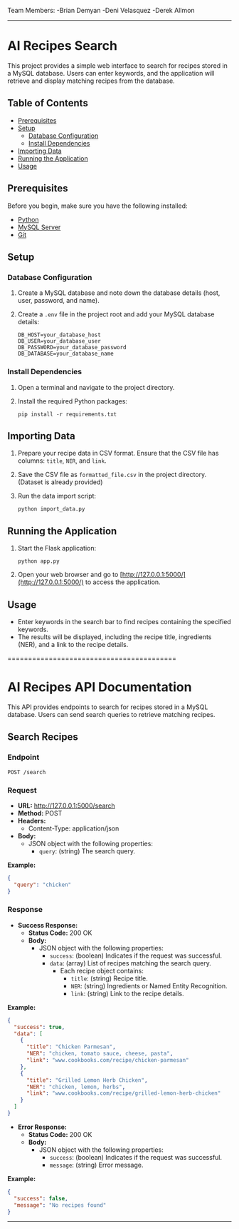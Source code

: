 
Team Members:
-Brian Demyan
-Deni Velasquez
-Derek Allmon

---

# AI Recipes Search

This project provides a simple web interface to search for recipes stored in a MySQL database. Users can enter keywords, and the application will retrieve and display matching recipes from the database.

## Table of Contents

- [Prerequisites](#prerequisites)
- [Setup](#setup)
  - [Database Configuration](#database-configuration)
  - [Install Dependencies](#install-dependencies)
- [Importing Data](#importing-data)
- [Running the Application](#running-the-application)
- [Usage](#usage)

## Prerequisites

Before you begin, make sure you have the following installed:

- [Python](https://www.python.org/)
- [MySQL Server](https://dev.mysql.com/downloads/)
- [Git](https://git-scm.com/)

## Setup

### Database Configuration

1. Create a MySQL database and note down the database details (host, user, password, and name).

2. Create a `.env` file in the project root and add your MySQL database details:

   ```env
   DB_HOST=your_database_host
   DB_USER=your_database_user
   DB_PASSWORD=your_database_password
   DB_DATABASE=your_database_name
   ```

### Install Dependencies

1. Open a terminal and navigate to the project directory.

2. Install the required Python packages:

   ```
   pip install -r requirements.txt
   ```

## Importing Data

1. Prepare your recipe data in CSV format. Ensure that the CSV file has columns: `title`, `NER`, and `link`.

2. Save the CSV file as `formatted_file.csv` in the project directory. (Dataset is already provided)

3. Run the data import script:

   ```
   python import_data.py
   ```

## Running the Application

1. Start the Flask application:

   ```
   python app.py
   ```

2. Open your web browser and go to [http://127.0.0.1:5000/](http://127.0.0.1:5000/) to access the application.

## Usage

- Enter keywords in the search bar to find recipes containing the specified keywords.
- The results will be displayed, including the recipe title, ingredients (NER), and a link to the recipe details.

=========================================

# AI Recipes API Documentation

This API provides endpoints to search for recipes stored in a MySQL database. Users can send search queries to retrieve matching recipes.

## Search Recipes

### Endpoint

`POST /search`

### Request

- **URL:** http://127.0.0.1:5000/search
- **Method:** POST
- **Headers:**
  - Content-Type: application/json
- **Body:**
  - JSON object with the following properties:
    - `query`: (string) The search query.

**Example:**

```json
{
  "query": "chicken"
}
```

### Response

- **Success Response:**
  - **Status Code:** 200 OK
  - **Body:**
    - JSON object with the following properties:
      - `success`: (boolean) Indicates if the request was successful.
      - `data`: (array) List of recipes matching the search query.
        - Each recipe object contains:
          - `title`: (string) Recipe title.
          - `NER`: (string) Ingredients or Named Entity Recognition.
          - `link`: (string) Link to the recipe details.

**Example:**

```json
{
  "success": true,
  "data": [
    {
      "title": "Chicken Parmesan",
      "NER": "chicken, tomato sauce, cheese, pasta",
      "link": "www.cookbooks.com/recipe/chicken-parmesan"
    },
    {
      "title": "Grilled Lemon Herb Chicken",
      "NER": "chicken, lemon, herbs",
      "link": "www.cookbooks.com/recipe/grilled-lemon-herb-chicken"
    }
  ]
}
```

- **Error Response:**
  - **Status Code:** 200 OK
  - **Body:**
    - JSON object with the following properties:
      - `success`: (boolean) Indicates if the request was successful.
      - `message`: (string) Error message.

**Example:**

```json
{
  "success": false,
  "message": "No recipes found"
}
```

---